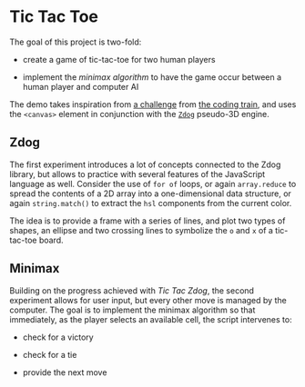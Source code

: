 # Tic Tac Toe

The goal of this project is two-fold:

- create a game of tic-tac-toe for two human players

- implement the _minimax algorithm_ to have the game occur between a human player and computer AI

The demo takes inspiration from [a challenge](https://thecodingtrain.com/CodingChallenges/149-tic-tac-toe.html) from [the coding train](https://thecodingtrain.com/), and uses the `<canvas>` element in conjunction with the [`Zdog`](https://zzz.dog) pseudo-3D engine.

## Zdog

The first experiment introduces a lot of concepts connected to the Zdog library, but allows to practice with several features of the JavaScript language as well. Consider the use of `for of` loops, or again `array.reduce` to spread the contents of a 2D array into a one-dimensional data structure, or again `string.match()` to extract the `hsl` components from the current color.

The idea is to provide a frame with a series of lines, and plot two types of shapes, an ellipse and two crossing lines to symbolize the `o` and `x` of a tic-tac-toe board.

## Minimax

Building on the progress achieved with _Tic Tac Zdog_, the second experiment allows for user input, but every other move is managed by the computer. The goal is to implement the minimax algorithm so that immediately, as the player selects an available cell, the script intervenes to:

- check for a victory

- check for a tie

- provide the next move
